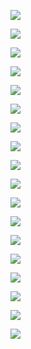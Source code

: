 


![](../images/701.png)

![](../images/702.png)

![](../images/703.png)

![](../images/704.png)

![](../images/705.png)

![](../images/706.png)

![](../images/707.png)

![](../images/708.png)

![](../images/709.png)

![](../images/710.png)

![](../images/711.png)

![](../images/712.png)

![](../images/713.png)

![](../images/714.png)

![](../images/715.png)

![](../images/716.png)

![](../images/717.png)

![](../images/718.png)
